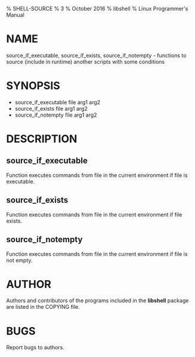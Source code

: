 % SHELL-SOURCE
% 3
% October 2016
% libshell
% Linux Programmer's Manual

# NAME #

source_if_executable, source_if_exists, source_if_notempty - functions to source
(include in runtime) another scripts with some conditions

# SYNOPSIS #

- source_if_executable file arg1 arg2
- source_if_exists file arg1 arg2
- source_if_notempty file arg1 arg2

# DESCRIPTION #

## source_if_executable ##
Function executes commands from file in the current environment if file is executable.

## source_if_exists ##
Function executes commands from file in the current environment if file exists.

## source_if_notempty ##
Function executes commands from file in the current environment if file is not empty.

# AUTHOR #
Authors and contributors of the programs included in the **libshell** package are listed
in the COPYING file.

# BUGS #
Report bugs to authors.

